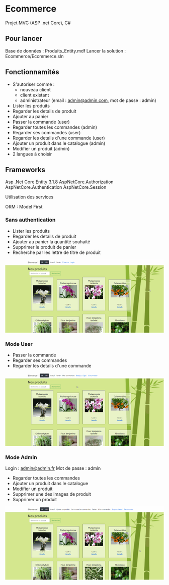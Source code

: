# Ecommerce

Projet MVC (ASP .net Core), C#

## Pour lancer
Base de données : Produits_Entity.mdf
Lancer la solution : Ecommerce/Ecommerce.sln

## Fonctionnamités
* S'autoriser comme :
	- nouveau client
	- client existant
	- administrateur (email : admin@admin.com, mot de passe : admin)
* Lister les produits
* Regarder les details de produit
* Ajouter au panier
* Passer la commande (user)
* Regarder toutes les commandes (admin)
* Regarder ses commandes (user)
* Regarder les details d'une commande (user)
* Ajouter un produit dans le catalogue (admin)
* Modifier un produit (admin)
* 2 langues à choisir

## Frameworks
Asp .Net Core
Entity 3.1.8
AspNetCore.Authorization
AspNetCore.Authentication
AspNetCore.Session

Utilisation des services

ORM : Model First

### Sans authentication
- Lister les produits
- Regarder les details de produit
- Ajouter au panier la quantité souhaité
- Supprimer le produit de panier
- Recherche par les lettre de titre de produit

![](/ProjetEcommerce/gif/show.gif)

### Mode User
- Passer la commande
- Regarder ses commandes
- Regarder les details d'une commande

![](/ProjetEcommerce/gif/show_user.gif)

### Mode Admin
Login : admin@admin.fr
Mot de passe : admin
- Regarder toutes les commandes
- Ajouter un produit dans le catalogue
- Modifier un produit
- Supprimer une des images de produit
- Supprimer un produit

![](/ProjetEcommerce/gif/show_admin.gif)
